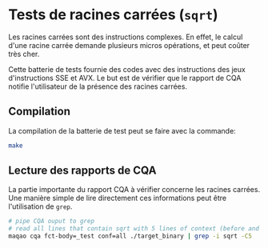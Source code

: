 # Tests de racines carrées (`sqrt`)

Les racines carrées sont des instructions complexes. En effet, le calcul
d'une racine carrée demande plusieurs micros opérations, et peut coûter
très cher.

Cette batterie de tests fournie des codes avec des instructions des jeux d'instructions
SSE et AVX. Le but est de vérifier que le rapport de CQA notifie l'utilisateur de la
présence des racines carrées.

## Compilation

La compilation de la batterie de test peut se faire avec la commande:

```bash
make
```

## Lecture des rapports de CQA

La partie importante du rapport CQA à vérifier concerne les racines carrées.
Une manière simple de lire directement ces informations peut être l'utilisation
de `grep`.

```bash
# pipe CQA ouput to grep
# read all lines that contain sqrt with 5 lines of context (before and after)
maqao cqa fct-body=_test conf=all ./target_binary | grep -i sqrt -C5
```
